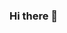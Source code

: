 ### Hi there 👋

<!--
**lfrichter/lfrichter** is a ✨ _special_ ✨ repository because its `README.md` (this file) appears on your GitHub profile.

Here are some ideas to get you started:

- 🔭 I’m currently working on Apposing
- 🌱 I’m currently learning Microservice
- 📫 How to reach me: my e-mail fernando . richter @ gmail.com
-->
